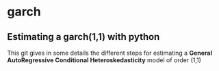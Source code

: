 # garch
## Estimating a garch(1,1) with python 

This git gives in some details the different steps for estimating a **General AutoRegressive Conditional Heteroskedasticity** model of order (1,1)
